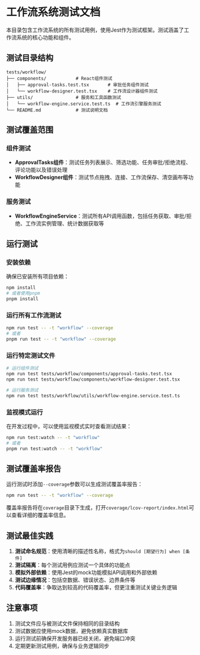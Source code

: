 # 工作流系统测试文档

本目录包含工作流系统的所有测试用例，使用Jest作为测试框架。测试涵盖了工作流系统的核心功能和组件。

## 测试目录结构

```
tests/workflow/
├── components/           # React组件测试
│   ├── approval-tasks.test.tsx       # 审批任务组件测试
│   └── workflow-designer.test.tsx    # 工作流设计器组件测试
├── utils/                # 服务和工具函数测试
│   └── workflow-engine.service.test.ts  # 工作流引擎服务测试
└── README.md             # 测试说明文档
```

## 测试覆盖范围

### 组件测试
- **ApprovalTasks组件**：测试任务列表展示、筛选功能、任务审批/拒绝流程、评论功能以及错误处理
- **WorkflowDesigner组件**：测试节点拖拽、连接、工作流保存、清空画布等功能

### 服务测试
- **WorkflowEngineService**：测试所有API调用函数，包括任务获取、审批/拒绝、工作流实例管理、统计数据获取等

## 运行测试

### 安装依赖

确保已安装所有项目依赖：

```bash
npm install
# 或者使用pnpm
pnpm install
```

### 运行所有工作流测试

```bash
npm run test -- -t "workflow" --coverage
# 或者
pnpm run test -- -t "workflow" --coverage
```

### 运行特定测试文件

```bash
# 运行组件测试
npm run test tests/workflow/components/approval-tasks.test.tsx
npm run test tests/workflow/components/workflow-designer.test.tsx

# 运行服务测试
npm run test tests/workflow/utils/workflow-engine.service.test.ts
```

### 监视模式运行

在开发过程中，可以使用监视模式实时查看测试结果：

```bash
npm run test:watch -- -t "workflow"
# 或者
pnpm run test:watch -- -t "workflow"
```

## 测试覆盖率报告

运行测试时添加`--coverage`参数可以生成测试覆盖率报告：

```bash
npm run test -- -t "workflow" --coverage
```

覆盖率报告将在`coverage`目录下生成，打开`coverage/lcov-report/index.html`可以查看详细的覆盖率信息。

## 测试最佳实践

1. **测试命名规范**：使用清晰的描述性名称，格式为`should [期望行为] when [条件]`
2. **测试隔离**：每个测试用例应测试一个具体的功能点
3. **模拟外部依赖**：使用Jest的mock功能模拟API调用和外部依赖
4. **测试边缘情况**：包括空数据、错误状态、边界条件等
5. **代码覆盖率**：争取达到较高的代码覆盖率，但更注重测试关键业务逻辑

## 注意事项

1. 测试文件应与被测试文件保持相同的目录结构
2. 测试数据应使用mock数据，避免依赖真实数据库
3. 运行测试前确保开发服务器已经关闭，避免端口冲突
4. 定期更新测试用例，确保与业务逻辑同步